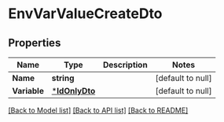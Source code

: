 # EnvVarValueCreateDto

## Properties
Name | Type | Description | Notes
------------ | ------------- | ------------- | -------------
**Name** | **string** |  | [default to null]
**Variable** | [***IdOnlyDto**](IdOnlyDto.md) |  | [default to null]

[[Back to Model list]](../README.md#documentation-for-models) [[Back to API list]](../README.md#documentation-for-api-endpoints) [[Back to README]](../README.md)

